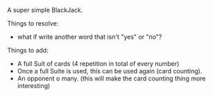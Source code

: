 A super simple BlackJack.

Things to resolve:
- what if write another word that isn't "yes" or "no"?

Things to add:
- A full Suit of cards (4 repetition in total of every number)
- Once a full Suite is used, this can be used again (card counting).
- An opponent o many. (this will make the card counting thing more interesting)